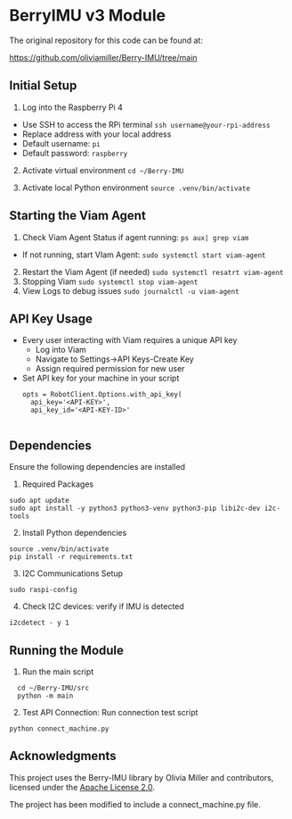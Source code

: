 # BerryIMU v3 Module

The original repository for this code can be found at:

https://github.com/oliviamiller/Berry-IMU/tree/main

## Initial Setup

1. Log into the Raspberry Pi 4
  - Use SSH to access the RPi terminal
  ```ssh username@your-rpi-address```
  - Replace address with your local address
  - Default username:
  ``pi``
  - Default password:
  ``raspberry``
2. Activate virtual environment
  ```cd ~/Berry-IMU```
  
3. Activate local Python environment
  ```source .venv/bin/activate```

## Starting the Viam Agent

1. Check Viam Agent Status if agent running:
``ps aux| grep viam``
  
  - If not running, start VIam Agent:
  ```sudo systemctl start viam-agent```
  
2. Restart the Viam Agent (if needed)
  ```sudo systemctl resatrt viam-agent```
3. Stopping Viam
  ```sudo systemctl stop viam-agent```
4. View Logs to debug issues
  ```sudo journalctl -u viam-agent```

## API Key Usage

- Every user interacting with Viam requires a unique API key
  - Log into Viam
  - Navigate to Settings->API Keys-Create Key
  - Assign required permission for new user
- Set API key for your machine in your script
  ```
  opts = RobotClient.Options.with_api_key(
    api_key='<API-KEY>',
    api_key_id='<API-KEY-ID>'
    
  ```
  
## Dependencies

Ensure the following dependencies are installed

1. Required Packages
  
  ```
  sudo apt update
  sudo apt install -y python3 python3-venv python3-pip libi2c-dev i2c-tools
  ```
2. Install Python dependencies

  ```
  source .venv/bin/activate
  pip install -r requirements.txt
  ```
3. I2C Communications Setup

  ```
  sudo raspi-config
  ```
4. Check I2C devices: verify if IMU is detected
  
  ```i2cdetect - y 1```
  
## Running the Module

1. Run the main script

```
  cd ~/Berry-IMU/src
  python -m main
```

2. Test API Connection: Run connection test script

```
python connect_machine.py
```

## Acknowledgments
This project uses the Berry-IMU library by Olivia Miller and contributors, licensed under the [Apache License 2.0](https://github.com/oliviamiller/Berry-IMU/blob/main/LICENSE).

The project has been modified to include a connect_machine.py file.